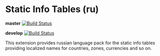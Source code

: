 # Static Info Tables (ru)

**master** [![Build Status](https://travis-ci.org/manuelselbach/static_info_tables_ru.svg?branch=master)](https://travis-ci.org/manuelselbach/static_info_tables_ru)

**develop** [![Build Status](https://travis-ci.org/manuelselbach/static_info_tables_ru.svg?branch=develop)](https://travis-ci.org/manuelselbach/static_info_tables_ru)

This extension provides russian language pack for the static info tables 
providing localized names for countries, zones, currencies and so on.
